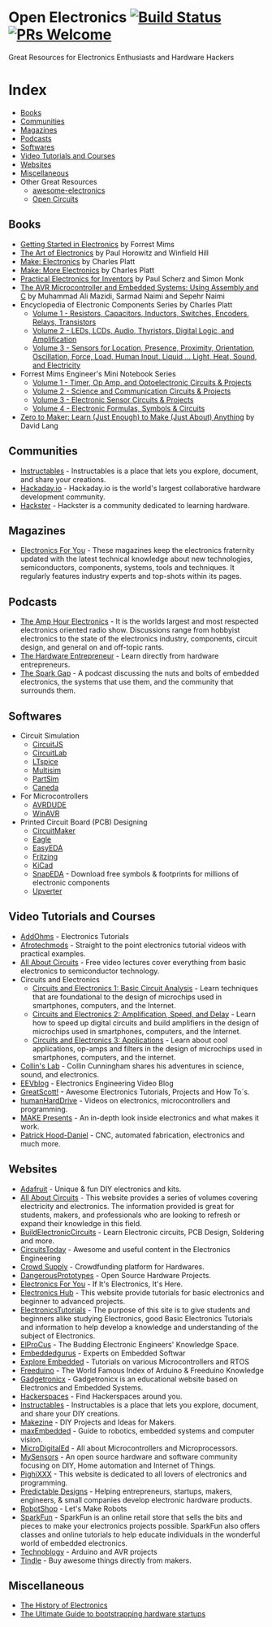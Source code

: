 # Open Electronics [![Build Status](https://travis-ci.org/intajay/open-electronics.svg?branch=master)](https://travis-ci.org/intajay/open-electronics) [![PRs Welcome](https://img.shields.io/badge/PRs-welcome-brightgreen.svg)](http://makeapullrequest.com)

Great Resources for Electronics Enthusiasts and Hardware Hackers

# Index

- [Books](#books)
- [Communities](#communities)
- [Magazines](#magazines)
- [Podcasts](#podcasts)
- [Softwares](#softwares)
- [Video Tutorials and Courses](#video-tutorials-and-courses)
- [Websites](#websites)
- [Miscellaneous](#miscellaneous)
- Other Great Resources
  - [awesome-electronics](https://github.com/monostable/awesome-electronics)
  - [Open Circuits](http://www.opencircuits.com)

## Books

- [Getting Started in Electronics](https://www.amazon.com/Getting-Started-Electronics-Forrest-Mims/dp/B001QTFKK4) by Forrest Mims
- [The Art of Electronics](https://www.amazon.com/Art-Electronics-Paul-Horowitz/dp/0521809266) by Paul Horowitz and Winfield Hill
- [Make: Electronics](https://www.amazon.com/Make-Electronics-Discovery-Charles-Platt/dp/0596153740) by Charles Platt
- [Make: More Electronics](https://www.amazon.com/Make-Electronics-Journey-Amplifiers-Randomicity/dp/1449344046) by Charles Platt
- [Practical Electronics for Inventors](https://www.amazon.com/Practical-Electronics-Inventors-Fourth-Scherz/dp/1259587541) by Paul Scherz and Simon Monk 
- [The AVR Microcontroller and Embedded Systems: Using Assembly and C](https://www.amazon.com/AVR-Microcontroller-Embedded-Systems-Electronics/dp/0138003319) by Muhammad Ali Mazidi, Sarmad Naimi and Sepehr Naimi
- Encyclopedia of Electronic Components Series by Charles Platt
  - [Volume 1 - Resistors, Capacitors, Inductors, Switches, Encoders, Relays, Transistors](https://www.amazon.com/Encyclopedia-Electronic-Components-Capacitors-Transistors/dp/1449333893)
  - [Volume 2 - LEDs, LCDs, Audio, Thyristors, Digital Logic, and Amplification](https://www.amazon.com/Encyclopedia-Electronic-Components-Thyristors-Amplification/dp/1449334180)
  - [Volume 3 - Sensors for Location, Presence, Proximity, Orientation, Oscillation, Force, Load, Human Input, Liquid ... Light, Heat, Sound, and Electricity](https://www.amazon.com/Encyclopedia-Electronic-Components-Orientation-Oscillation/dp/1449334318)
- Forrest Mims Engineer's Mini Notebook Series
  - [Volume 1 - Timer, Op Amp, and Optoelectronic Circuits & Projects](https://www.amazon.com/Timer-Amp-Optoelectronic-Circuits-Projects/dp/0945053290)
  - [Volume 2 - Science and Communication Circuits & Projects](https://www.amazon.com/Science-Communication-Circuits-Projects-Forrest/dp/0945053320)
  - [Volume 3 - Electronic Sensor Circuits & Projects](https://www.amazon.com/Electronic-Circuits-Projects-Engineers-Notebook/dp/0945053312)
  - [Volume 4 - Electronic Formulas, Symbols & Circuits](https://www.amazon.com/Electronic-Formulas-Symbols-Circuits-Forrest/dp/0945053304)
- [Zero to Maker: Learn (Just Enough) to Make (Just About) Anything](https://www.amazon.com/Zero-Maker-Learn-Enough-Anything/dp/1449356435) by David Lang

## Communities

- [Instructables](http://www.instructables.com/tag/type-id/category-technology/) - Instructables is a place that lets you explore, document, and share your creations.
- [Hackaday.io](https://hackaday.io) - Hackaday.io is the world's largest collaborative hardware development community.
- [Hackster](https://www.hackster.io) - Hackster is a community dedicated to learning hardware.

## Magazines

- [Electronics For You](https://www.magzter.com/IN/EFY-Enterprises-Pvt-Ltd/Electronics-For-You/Technology/) -  These magazines keep the electronics fraternity updated with the latest technical knowledge about new technologies, semiconductors, components, systems, tools and techniques. It regularly features industry experts and top-shots within its pages.

## Podcasts

- [The Amp Hour Electronics](http://theamphour.com/) - It is the worlds largest and most respected electronics oriented radio show. Discussions range from hobbyist electronics to the state of the electronics industry, components, circuit design, and general on and off-topic rants.
- [The Hardware Entrepreneur](https://www.thehardwareentrepreneur.com/) - Learn directly from hardware entrepreneurs.
- [The Spark Gap](http://thesparkgap.net/) - A podcast discussing the nuts and bolts of embedded electronics, the systems that use them, and the community that surrounds them.

## Softwares

- Circuit Simulation
  - [CircuitJS](http://www.falstad.com/circuit/)
  - [CircuitLab](https://www.circuitlab.com/editor/)
  - [LTspice](http://www.linear.com/designtools/software/#LTspice)
  - [Multisim](http://www.ni.com/multisim/try/)
  - [PartSim](http://www.partsim.com/simulator)
  - [Caneda](http://caneda.org/)
- For Microcontrollers
  - [AVRDUDE](http://www.nongnu.org/avrdude/)
  - [WinAVR](http://winavr.sourceforge.net/)
- Printed Circuit Board (PCB) Designing
  - [CircuitMaker](https://circuitmaker.com)
  - [Eagle](https://www.autodesk.com/products/eagle/overview)
  - [EasyEDA](https://easyeda.com/)
  - [Fritzing](http://fritzing.org/home/)
  - [KiCad](http://kicad-pcb.org/)
  - [SnapEDA](https://www.snapeda.com/) - Download free symbols & footprints for millions of electronic components
  - [Upverter](https://upverter.com/)

## Video Tutorials and Courses

- [AddOhms](https://www.youtube.com/user/AddOhms) - Electronics Tutorials
- [Afrotechmods](https://www.youtube.com/user/Afrotechmods) - Straight to the point electronics tutorial videos with practical examples.
- [All About Circuits](https://www.allaboutcircuits.com/video-lectures/) - Free video lectures cover everything from basic electronics to semiconductor technology.
- Circuits and Electronics
  - [Circuits and Electronics 1: Basic Circuit Analysis](https://www.edx.org/course/circuits-electronics-1-basic-circuit-mitx-6-002-1x-0) - Learn techniques that are foundational to the design of microchips used in smartphones, computers, and the Internet.
  - [Circuits and Electronics 2: Amplification, Speed, and Delay](https://www.edx.org/course/circuits-electronics-2-amplification-mitx-6-002-2x-0) - Learn how to speed up digital circuits and build amplifiers in the design of microchips used in smartphones, computers, and the Internet.
  - [Circuits and Electronics 3: Applications](https://www.edx.org/course/circuits-electronics-3-applications-mitx-6-002-3x-0) - Learn about cool applications, op-amps and filters in the design of microchips used in smartphones, computers, and the internet.
- [Collin's Lab](https://www.youtube.com/playlist?list=PLDE23FAC8A681FA46) - Collin Cunningham shares his adventures in science, sound, and electronics.
- [EEVblog](https://www.youtube.com/user/EEVblog) - Electronics Engineering Video Blog
- [GreatScott!](https://www.youtube.com/user/greatscottlab) - Awesome Electronics Tutorials, Projects and How To´s.
- [humanHardDrive](https://www.youtube.com/user/humanHardDrive) - Videos on electronics, microcontrollers and programming.
- [MAKE Presents](https://www.youtube.com/playlist?list=PL970BF3F6D77B12E8) - An in-depth look inside electronics and what makes it work.
- [Patrick Hood-Daniel](https://www.youtube.com/user/anajonesr) - CNC, automated fabrication, electronics and much more.

## Websites

- [Adafruit](https://learn.adafruit.com/) - Unique & fun DIY electronics and kits.
- [All About Circuits](https://www.allaboutcircuits.com/textbook/) - This website provides a series of volumes covering electricity and electronics. The information provided is great for students, makers, and professionals who are looking to refresh or expand their knowledge in this field.
- [BuildElectronicCircuits](https://www.build-electronic-circuits.com/) - Learn Electronic circuits, PCB Design, Soldering and more.
- [CircuitsToday](http://www.circuitstoday.com/) - Awesome and useful content in the Electronics Engineering
- [Crowd Supply](https://www.crowdsupply.com/) - Crowdfunding platform for Hardwares.
- [DangerousPrototypes](http://dangerousprototypes.com/blog/) - Open Source Hardware Projects.
- [Electronics For You](http://electronicsforu.com/) - If It's Electronics, It's Here.
- [Electronics Hub](http://www.electronicshub.org/) - This website provide tutorials for basic electronics and beginner to advanced projects.
- [ElectronicsTutorials](http://www.electronics-tutorials.ws/) - The purpose of this site is to give students and beginners alike studying Electronics, good Basic Electronics Tutorials and information to help develop a knowledge and understanding of the subject of Electronics.
- [ElProCus](https://www.elprocus.com/) - The Budding Electronic Engineers' Knowledge Space.
- [Embeddedgurus](http://embeddedgurus.com/) - Experts on Embedded Softwar
- [Explore Embedded](https://www.exploreembedded.com/wiki/Main_Page) - Tutorials on various Microcontrollers and RTOS
- [Freeduino](http://www.freeduino.org/) - The World Famous Index of Arduino & Freeduino Knowledge
- [Gadgetronicx](http://www.gadgetronicx.com) - Gadgetronicx is an educational website based on Electronics and Embedded Systems.
- [Hackerspaces](https://wiki.hackerspaces.org/Hackerspaces) - Find Hackerspaces around you.
- [Instructables](http://www.instructables.com/tag/type-id/category-technology/) - Instructables is a place that lets you explore, document, and share your DIY creations.
- [Makezine](http://makezine.com/) - DIY Projects and Ideas for Makers.
- [maxEmbedded](http://maxembedded.com) - Guide to robotics, embedded systems and computer vision.
- [MicroDigitalEd](http://www.microdigitaled.com/) - All about Microcontrollers and Microprocessors.
- [MySensors](https://www.mysensors.org/) - An open source hardware and software community focusing on DIY, Home automation and Internet of Things.
- [PighiXXX](http://www.pighixxx.com/test/) - This website is dedicated to all lovers of electronics and programming.
- [Predictable Designs](http://predictabledesigns.com/teblog/) - Helping entrepreneurs, startups, makers, engineers, & small companies develop electronic hardware products.
- [RobotShop](http://www.robotshop.com/letsmakerobots/) - Let's Make Robots
- [SparkFun](https://learn.sparkfun.com/) - SparkFun is an online retail store that sells the bits and pieces to make your electronics projects possible. SparkFun also offers classes and online tutorials to help educate individuals in the wonderful world of embedded electronics.
- [Technoblogy](http://www.technoblogy.com/) - Arduino and AVR projects
- [Tindle](https://www.tindie.com/) - Buy awesome things directly from makers.

## Miscellaneous
- [The History of Electronics](http://www.circuitstoday.com/wp-content/uploads/2012/03/History-of-Electronics.jpg)
- [The Ultimate Guide to bootstrapping hardware startups](https://thenextweb.com/entrepreneur/2014/06/18/ultimate-guide-bootstrapping-hardware-startups/)
